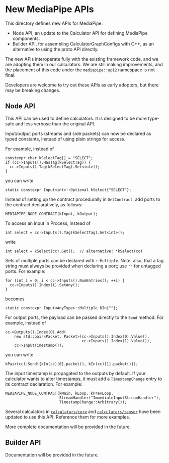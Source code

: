 # New MediaPipe APIs

This directory defines new APIs for MediaPipe:

- Node API, an update to the Calculator API for defining MediaPipe components.
- Builder API, for assembling CalculatorGraphConfigs with C++, as an alternative
  to using the proto API directly.

The new APIs interoperate fully with the existing framework code, and we are
adopting them in our calculators. We are still making improvements, and the
placement of this code under the `mediapipe::api2` namespace is not final.

Developers are welcome to try out these APIs as early adopters, but there may be
breaking changes.

## Node API

This API can be used to define calculators. It is designed to be more type-safe
and less verbose than the original API.

Input/output ports (streams and side packets) can now be declared as typed
constants, instead of using plain strings for access.

For example, instead of

```
constexpr char kSelectTag[] = "SELECT";
if (cc->Inputs().HasTag(kSelectTag)) {
  cc->Inputs().Tag(kSelectTag).Set<int>();
}
```

you can write

```
static constexpr Input<int>::Optional kSelect{"SELECT"};
```

Instead of setting up the contract procedurally in `GetContract`, add ports to
the contract declaratively, as follows:

```
MEDIAPIPE_NODE_CONTRACT(kInput, kOutput);
```

To access an input in Process, instead of

```
int select = cc->Inputs().Tag(kSelectTag).Get<int>();
```

write

```
int select = kSelect(cc).Get();  // alternative: *kSelect(cc)
```

Sets of multiple ports can be declared with `::Multiple`. Note, also, that a tag
string must always be provided when declaring a port; use `""` for untagged
ports. For example:


```
for (int i = 0; i < cc->Inputs().NumEntries(); ++i) {
  cc->Inputs().Index(i).SetAny();
}
```

becomes

```
static constexpr Input<AnyType>::Multiple kIn{""};
```

For output ports, the payload can be passed directly to the `Send` method. For
example, instead of

```
cc->Outputs().Index(0).Add(
    new std::pair<Packet, Packet>(cc->Inputs().Index(0).Value(),
                                  cc->Inputs().Index(1).Value()),
    cc->InputTimestamp());
```

you can write

```
kPair(cc).Send({kIn(cc)[0].packet(), kIn(cc)[1].packet()});
```

The input timestamp is propagated to the outputs by default. If your calculator
wants to alter timestamps, it must add a `TimestampChange` entry to its contract
declaration. For example:

```
MEDIAPIPE_NODE_CONTRACT(kMain, kLoop, kPrevLoop,
                        StreamHandler("ImmediateInputStreamHandler"),
                        TimestampChange::Arbitrary());
```

Several calculators in
[`calculators/core`](https://github.com/google/mediapipe/tree/master/mediapipe/calculators/core) and
[`calculators/tensor`](https://github.com/google/mediapipe/tree/master/mediapipe/calculators/tensor)
have been updated to use this API. Reference them for more examples.

More complete documentation will be provided in the future.

## Builder API

Documentation will be provided in the future.

